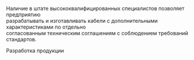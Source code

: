 Наличие в штате высококвалифицированных специалистов позволяет предприятию  
разрабатывать и изготавливать кабели с дополнительными характеристиками по отдельно   
согласованным техническим соглашениям с соблюдением требований стандартов.

Разработка продукции  
